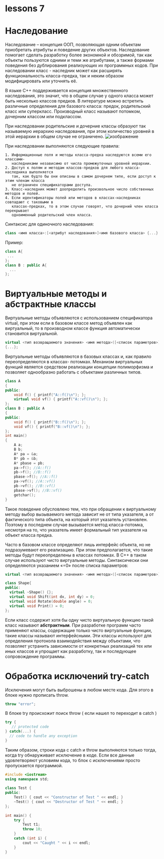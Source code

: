# lessons 7
# Наследование
Наследование – концепция ООП, позволяющая одним объектам приобретать атрибуты и поведение других объектов. Наследование помогает сделать разработку более экономной и обозримой, так как объекты пользуются одними и теми же атрибутами, а также формами поведения без дублирования реализующих их программных кодов. При наследовании класс - наследник может как расширять функциональность класса-предка, так и неким образом модифицировать или уточнять её. 

В языке C++ поддерживается концепция множественного наследования, это значит, что в общем
случае у одного класса может быть несколько классов предков. В литературе можно встретить различные
определения для базового класса: предок, родительский класс или суперкласс. Производный
класс называют потомком, дочерним классом или подклассом.

При наследовании родительские и дочерние классы образуют так называемую иерархию
наследования, при этом количество уровней в этой иерархии в общем случае не ограничено.
![изображение](https://user-images.githubusercontent.com/86359412/201679162-fd532918-ffa0-4854-9eb0-8ef3c8921518.png)

При наследовании выполняются следующие правила:

    1. Информационные поля и методы класса-предка наследуются всеми его классами-
       наследниками независимо от числа промежуточных уровней иерархии.
    2. Доступ к полям и методам классов-предков для любого класса-наследника выполняется
       так, как будто бы они описаны в самом дочернем типе, если доступ к этим членам класса
       не ограничен спецификаторами доступа.
    3. Класс-наследник может доопределить произвольное число собственных методов и полей.
    4. Если идентификаторы полей или методов в классах-наследниках совпадают с таковыми в
       классах-предках, то в этом случае говорят, что дочерний член класса перекрывает
       одноименный родительский член класса. 
Синтаксис для одиночного наследования:
```C++
class <имя класса>:[<атрибут наследования>]<имя базового класса> {...}
```
Пример:
```C++
class A{
 ...
};
class B : public A{
  ...
};
```

# Виртуальные методы и абстрактные классы
Виртуальные методы объявляются с использованием спецификатора virtual, при этом если в
базовом классе метод объявлен как виртуальный, то в производном классе функция
автоматически становится виртуальной.
```C++
virtual <тип возвращаемого значения> <имя метода>([<список параметров>])
{...};
```
Виртуальные методы объявляются в базовых классах и, как правило переопределяются в классах-
потомках. Механизм виртуальных функций является средством реализации концепции
полиморфизма и позволяет однообразно работать с объектами различных типов.

```C++
class A
{
public:
    void f() { printf("A::f()\n"); };
    virtual void vf() { printf("A::vf()\n"); };
};
class B : public A
{
public:
    void f() { printf("B::f()\n"); };
    void vf() { printf("B::vf()\n"); };
};
int main()
{
    A a;
    B b;
    A* pa = &a;
    B* pb = &b;
    A* pbase = pb;
    pa->f(); //A::f()
    pb->f(); //B::f()
    pbase->f(); //A::f()
    pa->vf(); //A::vf()
    pb->vf(); //B::vf()
    pbase->vf(); //B::vf()
    getchar();
}
```
Такое поведение обусловлено тем, что при обращении к виртуальному методу выбор
вызываемого метода зависит не от типа указателя, а от фактического типа объекта, на который
этот указатель установлен. Поэтому в последнем случае вызывается метод класса-потомка,
несмотря на то, что указатель имеет формальный тип указателя на объект класса предка.

Часто в базовом классе определяют лишь интерфейс объекта, но не подразумевают его
реализацию. При этом предполагается, что такие методы будут переопределены в классах
потомках. В C++ в таком случае используют чисто виртуальные методы. Синтаксически они
определяются указанием «=0» после списка параметров:
```C++
virtual <тип возвращаемого значения> <имя метода>([<список параметров>]) = 0;
```

```C++
class Shape{
public:
  virtual ~Shape() {};
  virtual void Shift(int dx, int dy) = 0;
  virtual void Rotate(double angle) = 0;
  virtual void Print() = 0;
};
```
Если класс содержит хотя бы одну чисто виртуальную функцию такой
класс называют **абстрактным**. 
При разработке программ часто применяют классы, содержащие только чисто виртуальные
функции, такие классы называют интерфейсными. Эти классы используют для определения
протокола взаимодействия между объектами, что позволяет устранить зависимости от
конкретных реализаций тех или иных классов и упрощает как разработку, так и последующее
сопровождение программы.

# Обработка исключений try-catch
Исключения могут быть выброшены в любом месте кода. Для этого в блоке нужно прописать throw. 
```C++
throw "error";
```
В блоке try происхожит поиск throw ( если нашел то переходит в catch )
```C++
try {
   // protected code
} catch(...) {
  // code to handle any exception
}
```
Таким образом, строки кода с catch и throw выполняются только тогда, когда try обнаруживает исключение в коде. Если все данные удовлетворяют условиям кода, то блок с исключениями просто пропускается программой.
```C++
#include <iostream>
using namespace std;
 
class Test {
public:
    Test() { cout << "Constructor of Test " << endl; }
    ~Test() { cout << "Destructor of Test " << endl; }
};
 
int main() {
    try {
        Test t1;
        throw 10;
    }
    catch (int i) {
        cout << "Caught " << i << endl;
    }
}
```
